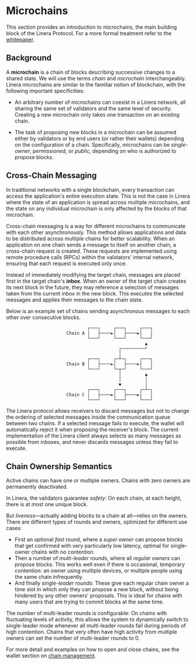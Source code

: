 # Microchains

This section provides an introduction to microchains, the main building block of
the Linera Protocol. For a more formal treatment refer to the
[whitepaper](https://linera.io/whitepaper).

## Background

A **microchain** is a chain of blocks describing successive changes to a shared
state. We will use the terms _chain_ and _microchain_ interchangeably. Linera
microchains are similar to the familiar notion of blockchain, with the following
important specificities:

- An arbitrary number of microchains can coexist in a Linera network, all
  sharing the same set of validators and the same level of security. Creating a
  new microchain only takes one transaction on an existing chain.

- The task of proposing new blocks in a microchain can be assumed either by
  validators or by end users (or rather their wallets) depending on the
  configuration of a chain. Specifically, microchains can be _single-owner_,
  _permissioned_, or _public_, depending on who is authorized to propose blocks.

## Cross-Chain Messaging

In traditional networks with a single blockchain, every transaction can access
the application's entire execution state. This is not the case in Linera where
the state of an application is spread across multiple microchains, and the state
on any individual microchain is only affected by the blocks of that microchain.

Cross-chain messaging is a way for different microchains to communicate with
each other asynchronously. This method allows applications and data to be
distributed across multiple chains for better scalability. When an application
on one chain sends a message to itself on another chain, a cross-chain request
is created. These requests are implemented using remote procedure calls (RPCs)
within the validators' internal network, ensuring that each request is executed
only once.

Instead of immediately modifying the target chain, messages are placed first in
the target chain's **inbox**. When an owner of the target chain creates its next
block in the future, they may reference a selection of messages taken from the
current inbox in the new block. This executes the selected messages and applies
their messages to the chain state.

Below is an example set of chains sending asynchronous messages to each other
over consecutive blocks.

```ignore
                               ┌───┐     ┌───┐     ┌───┐
                       Chain A │   ├────►│   ├────►│   │
                               └───┘     └───┘     └───┘
                                                     ▲
                                           ┌─────────┘
                                           │
                               ┌───┐     ┌─┴─┐     ┌───┐
                       Chain B │   ├────►│   ├────►│   │
                               └───┘     └─┬─┘     └───┘
                                           │         ▲
                                           │         │
                                           ▼         │
                               ┌───┐     ┌───┐     ┌─┴─┐
                       Chain C │   ├────►│   ├────►│   │
                               └───┘     └───┘     └───┘
```

The Linera protocol allows receivers to discard messages but not to change the
ordering of selected messages inside the communication queue between two chains.
If a selected message fails to execute, the wallet will automatically reject it
when proposing the receiver's block. The current implementation of the Linera
client always selects as many messages as possible from inboxes, and never
discards messages unless they fail to execute.

## Chain Ownership Semantics

Active chains can have one or multiple owners. Chains with zero owners are
permanently deactivated.

In Linera, the validators guarantee _safety_: On each chain, at each height,
there is at most one unique block.

But _liveness_—actually adding blocks to a chain at all—relies on the owners.
There are different types of rounds and owners, optimized for different use
cases:

- First an optional _fast_ round, where a _super owner_ can propose blocks that
  get confirmed with very particularly low latency, optimal for single-owner
  chains with no contention.
- Then a number of _multi-leader rounds_, where all _regular owners_ can propose
  blocks. This works well even if there is occasional, temporary contention: an
  owner using multiple devices, or multiple people using the same chain
  infrequently.
- And finally _single-leader rounds_: These give each regular chain owner a time
  slot in which only they can propose a new block, without being hindered by any
  other owners' proposals. This is ideal for chains with many users that are
  trying to commit blocks at the same time.

The number of multi-leader rounds is configurable: On chains with fluctuating
levels of activity, this allows the system to dynamically switch to
single-leader mode whenever all multi-leader rounds fail during periods of high
contention. Chains that very often have high activity from multiple owners can
set the number of multi-leader rounds to 0.

For more detail and examples on how to open and close chains, see the wallet
section on [chain management](en_US/developers/core_concepts/wallets.md#opening-a-chain).
